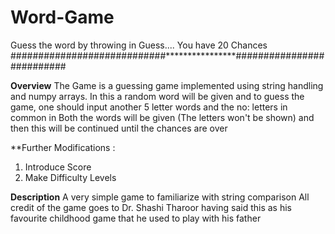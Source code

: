 # Word-Game
Guess the word by throwing in Guess.... You have 20 Chances
############################****************##########################

**Overview**
The Game is a guessing game implemented using string handling and numpy arrays. In this a random word will be given and to guess the game, one should input another 5 letter words and the no: letters in common in Both the words will be given (The letters won't be shown) and then this will be continued until the chances are over

**Further Modifications :
  1. Introduce Score
  2. Make Difficulty Levels

**Description**
A very simple game to familiarize with string comparison All credit of the game goes to Dr. Shashi Tharoor having said this as his favourite childhood game that he used to play with his father
